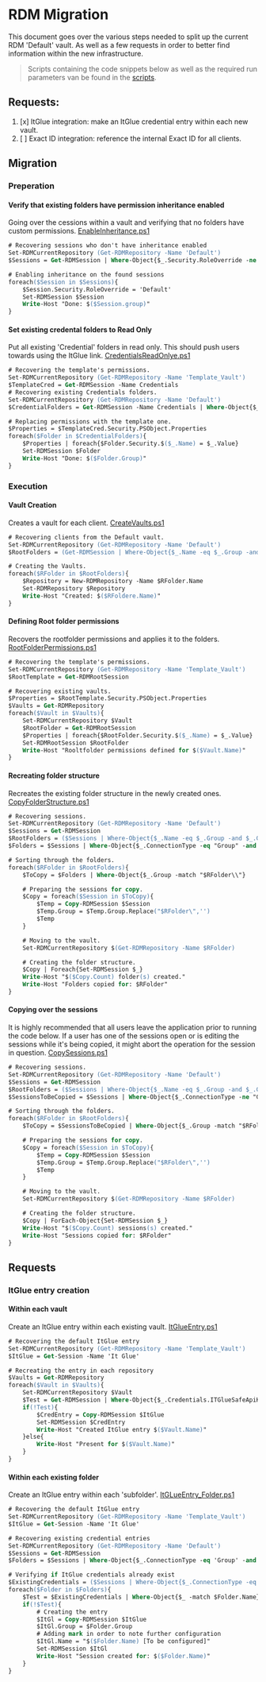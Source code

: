 # RDM Migration

This document goes over the various steps needed to split up the current RDM 'Default' vault. As well as a few requests in order to better find information within the new infrastructure.

> Scripts containing the code snippets below as well as the required run parameters van be found in the [scripts](/scripts/).

## Requests:
1. [x] ItGlue integration: make an ItGlue credential entry within each new vault.
2. [ ] Exact ID integration: reference the internal Exact ID for all clients.

## Migration

### Preperation

#### Verify that existing folders have permission inheritance enabled
Going over the cessions within a vault and verifying that no folders have custom permissions.
[EnableInheritance.ps1](/scripts/EnableInheritance.ps1)

```ps
# Recovering sessions who don't have inheritance enabled
Set-RDMCurrentRepository (Get-RDMRepository -Name 'Default')
$Sessions = Get-RDMSession | Where-Object{$_.Security.RoleOverride -ne 'Default'}

# Enabling inheritance on the found sessions
foreach($Session in $Sessions){
    $Session.Security.RoleOverride = 'Default'
    Set-RDMSession $Session
    Write-Host "Done: $($Session.group)"
}
```

#### Set existing credental folders to Read Only
Put all existing 'Credential' folders in read only. This should push users towards using the ItGlue link.
[CredentialsReadOnlye.ps1](/scripts/CredentialsReadOnly.ps1)

```ps
# Recovering the template's permissions.
Set-RDMCurrentRepository (Get-RDMRepository -Name 'Template_Vault')
$TemplateCred = Get-RDMSession -Name Credentials
# Recovering existing Credentials folders.
Set-RDMCurrentRepository (Get-RDMRepository -Name 'Default')
$CredentialFolders = Get-RDMSession -Name Credentials | Where-Object{$_.ConnectionType -eq 'Group'}

# Replacing permissions with the template one.
$Properties = $TemplateCred.Security.PSObject.Properties
foreach($Folder in $CredentialFolders){
    $Properties | foreach{$Folder.Security.$($_.Name) = $_.Value}
    Set-RDMSession $Folder
    Write-Host "Done: $($Folder.Group)"
}
```

### Execution

#### Vault Creation
Creates a vault for each client.
[CreateVaults.ps1](/scripts/CreateVaults.ps1)

```ps
# Recovering clients from the Default vault.
Set-RDMCurrentRepository (Get-RDMRepository -Name 'Default')
$RootFolders = (Get-RDMSession | Where-Object{$_.Name -eq $_.Group -and $_.ConnectionType -eq "Group"}).Name

# Creating the Vaults.
foreach($RFolder in $RootFolders){
    $Repository = New-RDMRepository -Name $RFolder.Name
    Set-RDMRepository $Repository
    Write-Host "Created: $($RFoldere.Name)"
}
```

#### Defining Root folder permissions
Recovers the rootfolder permissions and applies it to the folders.
[RootFolderPermissions.ps1](/scripts/RootFolderPermission.ps1)

```ps
# Recovering the template's permissions.
Set-RDMCurrentRepository (Get-RDMRepository -Name 'Template_Vault')
$RootTemplate = Get-RDMRootSession

# Recovering existing vaults.
$Properties = $RootTemplate.Security.PSObject.Properties
$Vaults = Get-RDMRepository
foreach($Vault in $Vaults){
    Set-RDMCurrentRepository $Vault
    $RootFolder = Get-RDMRootSession
    $Properties | foreach{$RootFolder.Security.$($_.Name) = $_.Value}
    Set-RDMRootSession $RootFolder
    Write-Host "Rooltfolder permissions defined for $($Vault.Name)"
}
```

#### Recreating folder structure
Recreates the existing folder structure in the newly created ones.
[CopyFolderStructure.ps1](/scripts/CopyFolderStructure.ps1)

```ps
# Recovering sessions.
Set-RDMCurrentRepository (Get-RDMRepository -Name 'Default')
$Sessions = Get-RDMSession
$RootFolders = ($Sessions | Where-Object{$_.Name -eq $_.Group -and $_.ConnectionType -eq "Group"}).Name
$Folders = $Sessions | Where-Object{$_.ConnectionType -eq "Group" -and $RootFolders -notcontains $_.Name}

# Sorting through the folders.
foreach($RFolder in $RootFolders){
    $ToCopy = $Folders | Where-Object{$_.Group -match "$RFolder\\"}

    # Preparing the sessions for copy.
    $Copy = foreach($Session in $ToCopy){
        $Temp = Copy-RDMSession $Session
        $Temp.Group = $Temp.Group.Replace("$RFolder\",'')
        $Temp
    }

    # Moving to the vault.
    Set-RDMCurrentRepository $(Get-RDMRepository -Name $RFolder)

    # Creating the folder structure.
    $Copy | Foreach{Set-RDMSession $_}
    Write-Host "$($Copy.Count) folder(s) created."
    Write-Host "Folders copied for: $RFolder"
}
```

#### Copying over the sessions
It is highly recommended that all users leave the application prior to running the code below. If a user has one of the sessions open or is editing the sessions while it's being copied, it might abort the operation for the session in question.
[CopySessions.ps1](/scripts/CopySessions.ps1)

```ps
# Recovering sessions.
Set-RDMCurrentRepository (Get-RDMRepository -Name 'Default')
$Sessions = Get-RDMSession
$RootFolders = ($Sessions | Where-Object{$_.Name -eq $_.Group -and $_.ConnectionType -eq "Group"}).Name
$SessionsToBeCopied = $Sessions | Where-Object{$_.ConnectionType -ne "Group" -and $RootFolders -notcontains $_.Name}

# Sorting through the folders.
foreach($RFolder in $RootFolders){
    $ToCopy = $SessionsToBeCopied | Where-Object{$_.Group -match "$RFolder\\"}

    # Preparing the sessions for copy.
    $Copy = foreach($Session in $ToCopy){
        $Temp = Copy-RDMSession $Session
        $Temp.Group = $Temp.Group.Replace("$RFolder\",'')
        $Temp
    }

    # Moving to the vault.
    Set-RDMCurrentRepository $(Get-RDMRepository -Name $RFolder)

    # Creating the folder structure.
    $Copy | ForEach-Object{Set-RDMSession $_}
    Write-Host "$($Copy.Count) sessions(s) created."
    Write-Host "Sessions copied for: $RFolder"
}
```

## Requests

### ItGlue entry creation

#### Within each vault
Create an ItGlue entry within each existing vault.
[ItGlueEntry.ps1](/scripts/ItGlueEntry_Vaults.ps1)

```ps
# Recovering the default ItGlue entry
Set-RDMCurrentRepository (Get-RDMRepository -Name 'Template_Vault')
$ItGlue = Get-Session -Name 'It Glue'

# Recreating the entry in each repository
$Vaults = Get-RDMRepository
foreach($Vault in $Vaults){
    Set-RDMCurrentRepository $Vault
    $Test = Get-RDMSession | Where-Object{$_.Credentials.ITGlueSafeApiKey -ne $null -and $_.ConnectionType -eq  'Credential'}
    if(!Test){
        $CredEntry = Copy-RDMSession $ItGlue
        Set-RDMSession $CredEntry
        Write-Host "Created ItGlue entry $($Vault.Name)"
    }else{
        Write-Host "Present for $($Vault.Name)"
    }
}
```

#### Within each existing folder
Create an ItGlue entry within each 'subfolder'.
[ItGLueEntry_Folder.ps1](/scripts/ItGlueEntry_Folder.ps1)

```ps
# Recovering the default ItGlue entry
Set-RDMCurrentRepository (Get-RDMRepository -Name 'Template_Vault')
$ItGlue = Get-Session -Name 'It Glue'

# Recovering existing credential entries
Set-RDMCurrentRepository (Get-RDMRepository -Name 'Default')
$Sessions = Get-RDMSession
$Folders = $Sessions | Where-Object{$_.ConnectionType -eq 'Group' -and $_.Name -eq $_.Group}

# Verifying if ItGlue credentials already exist
$ExistingCredentials = ($Sessions | Where-Object{$_.ConnectionType -eq 'Credential' -and $_.Credentials.ITGlueSafeApiKey}).Group
foreach($Folder in $Folders){
    $Test = $ExistingCredentials | Where-Object{$_ -match $Folder.Name}
    if(!$Test){
        # Creating the entry
        $ItGl = Copy-RDMSession $ItGlue
        $ItGl.Group = $Folder.Group
        # Adding mark in order to note further configuration
        $ItGl.Name = "$($Folder.Name) [To be configured]"
        Set-RDMSession $ItGl
        Write-Host "Session created for: $($Folder.Name)"
    }
}
```